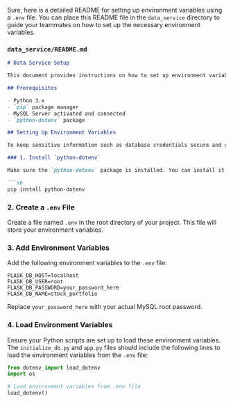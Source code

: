 Sure, here is a detailed README for setting up environment variables using a `.env` file. You can place this README file in the `data_service` directory to guide your teammates on how to set up the necessary environment variables.

### `data_service/README.md`

```markdown
# Data Service Setup

This document provides instructions on how to set up environment variables for the Data Service using a `.env` file.

## Prerequisites

- Python 3.x
- `pip` package manager
- MySQL Server activated and connected
- `python-dotenv` package

## Setting Up Environment Variables

To keep sensitive information such as database credentials secure and configurable, we use environment variables stored in a `.env` file. Follow the steps below to set this up:

### 1. Install `python-dotenv`

Make sure the `python-dotenv` package is installed. You can install it using `pip`:

```sh
pip install python-dotenv
```

### 2. Create a `.env` File

Create a file named `.env` in the root directory of your project. This file will store your environment variables.

### 3. Add Environment Variables

Add the following environment variables to the `.env` file:

```
FLASK_DB_HOST=localhost
FLASK_DB_USER=root
FLASK_DB_PASSWORD=your_password_here
FLASK_DB_NAME=stock_portfolio
```

Replace `your_password_here` with your actual MySQL root password.

### 4. Load Environment Variables

Ensure your Python scripts are set up to load these environment variables. The `initialize_db.py` and `app.py` files should include the following lines to load the environment variables from the `.env` file:

```python
from dotenv import load_dotenv
import os

# Load environment variables from .env file
load_dotenv()
```